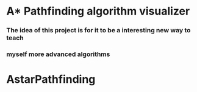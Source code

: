 # A* Pathfinding algorithm visualizer
### The idea of this project is for it to be a interesting new way to teach
### myself more advanced algorithms
# AstarPathfinding
